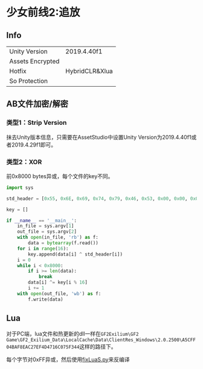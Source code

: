# 少女前线2:追放

## Info

| | |
| - | - |
| Unity Version | 2019.4.40f1 |
| Assets Encrypted | |
| Hotfix | HybridCLR&Xlua |
| So Protection |  |

## AB文件加密/解密

### 类型1：Strip Version

抹去Unity版本信息，只需要在AssetStudio中设置Unity Version为2019.4.40f1或者2019.4.29f1即可。

### 类型2：XOR

前0x8000 bytes异或，每个文件的key不同。

``` python
import sys

std_header = [0x55, 0x6E, 0x69, 0x74, 0x79, 0x46, 0x53, 0x00, 0x00, 0x00, 0x00, 0x07, 0x35, 0x2E, 0x78, 0x2E]

key = []

if __name__ == '__main__':
    in_file = sys.argv[1]
    out_file = sys.argv[2]
    with open(in_file, 'rb') as f:
        data = bytearray(f.read())
    for i in range(16):
        key.append(data[i] ^ std_header[i])
    i = 0
    while i < 0x8000:
        if i >= len(data):
            break
        data[i] ^= key[i % 16]
        i += 1
    with open(out_file, 'wb') as f:
        f.write(data)
```

## Lua

对于PC端，lua文件和热更新的dll一样在`GF2Exilium\GF2 Game\GF2_Exilium_Data\LocalCache\Data\ClientRes_Windows\2.0.2500\A5CFF04BAF8EAC27EF4D4716C075F344`这样的路径下。

每个字节对0xFF异或，然后使用[fixLuaS.py](../../Scripts/fixLuaS.py)来反编译